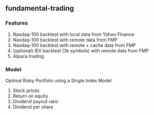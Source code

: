 ## fundamental-trading
### Features
1. Nasdaq-100 backtest with local data from Yahoo Finance
2. Nasdaq-100 backtest with remote data from FMP
3. Nasdaq-100 backtest with remote + cache data from FMP
4. (optional) IEX backtest (3k symbols) with remote data from FMP
5. Alpaca trading

### Model
Optimal Risky Portfolio using a Single Index Model 
1. Stock prices
2. Return on equity
3. Dividend payout ratio
4. Dividend per share
